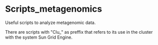 # Scripts_metagenomics
Useful scripts to analyze metagenomic data.

There are scripts with "Clu_" as preffix that refers to its use in the cluster with the system Sun Grid Engine.
